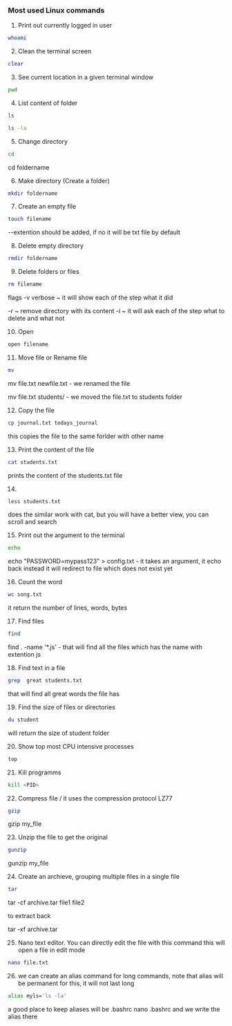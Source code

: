 ### Most used Linux commands

1. Print out currently logged in user
```bash
whoami
```

2. Clean the terminal screen
```bash
clear
```

3. See current location in a given terminal window

```bash
pwd
```

4. List content of folder
```bash
ls
```

```bash
ls -la
```

5. Change directory
```bash
cd
```

cd foldername

6. Make directory (Create a folder)
```bash
mkdir foldername
```

7. Create an empty file
```bash
touch filename  
```
--extention should be added, if no it will be txt file by default


8. Delete empty directory
```bash
rmdir foldername
```


9. Delete folders or files
```bash
rm filename
```


flags
-v verbose ~ it will show each of the step what it did

-r ~ remove directory with its content
-i ~ it will ask each of the step what to delete and what not

10. Open
```bash
open filename
```


11. Move file or Rename file
```bash
mv
```

mv file.txt newfile.txt - we renamed the file

mv file.txt students/ - we moved the file.txt to students folder

12. Copy the file
```bash
cp journal.txt todays_journal 
```
this copies the file to the same forlder with other name


13. Print the content of the file
```bash
cat students.txt 
```
prints the content of the students.txt file


14. 
```bash
less students.txt 
```
does the similar work with cat, but you will have a better view, you can scroll and search

 
15. Print out the argument to the terminal
```bash
echo
```

echo "PASSWORD=mypass123" > config.txt  - it takes an argument, it echo back instead it will redirect to file
which does not exist yet

16. Count the word
```bash
wc song.txt 
```
it return the number of lines, words, bytes


17. Find files
```bash
find
```
find . -name '*.js' - that will find all the files which has the name with extention js

18. Find text in a file
```bash
grep  great students.txt 
```
that will find all great words the file has


19. Find the size of files or directories
```bash
du student 
```
will return the size of student folder



20. Show top most CPU intensive processes
```bash
top
```

21. Kill programms
```bash
kill <PID>
```

22. Compress file / it uses the compression protocol LZ77
```bash
gzip
```

gzip my_file

23. Unzip the file to get the original 
```bash
gunzip 
```
gunzip my_file

24. Create an archieve, grouping multiple files in a single file
```bash
tar
```
tar -cf archive.tar file1 file2

to extract back

tar -xf archive.tar

25. Nano text editor. You can directly edit the file with this command
this will open a file in edit mode

```bash
nano file.txt
```

26. we can create an alias command for long commands, note that alias will be permanent for this, it will not last long

```bash
alias myls='ls -la'
```

a good place to keep aliases will be .bashrc
nano .bashrc
and we write the alias there




